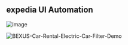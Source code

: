 ## expedia UI Automation

  ![image](https://github.com/user-attachments/assets/196479ce-c66b-4f58-b2d9-73cd589480b0) 
  
  ![BEXUS-Car-Rental-Electric-Car-Filter-Demo](https://github.com/user-attachments/assets/100395f8-fb37-400b-9a51-601b9a70dc7e)

